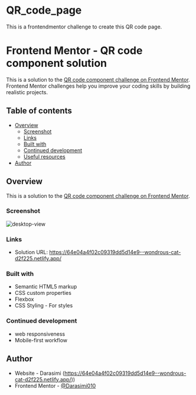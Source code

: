 # QR_code_page
This is a frontendmentor challenge to create this QR code page.

# Frontend Mentor - QR code component solution

This is a solution to the [QR code component challenge on Frontend Mentor](https://www.frontendmentor.io/challenges/qr-code-component-iux_sIO_H). Frontend Mentor challenges help you improve your coding skills by building realistic projects. 

## Table of contents

- [Overview](#overview)
  - [Screenshot](#screenshot)
  - [Links](#links)
  - [Built with](#built-with)
  - [Continued development](#continued-development)
  - [Useful resources](#useful-resources)
- [Author](#author)
  
## Overview
This is a solution to the [QR code component challenge on Frontend Mentor](https://www.frontendmentor.io/challenges/qr-code-component-iux_sIO_H).

### Screenshot

![desktop-view](https://github.com/Darasimi010/QR_code_page/assets/101696738/38baa6d7-bf7c-4f22-bb20-4b3b81be955d)

### Links

- Solution URL:  https://64e04a4f02c09319dd5d14e9--wondrous-cat-d2f225.netlify.app/

### Built with

- Semantic HTML5 markup
- CSS custom properties
- Flexbox
- CSS Styling - For styles

### Continued development
- web responsiveness
- Mobile-first workflow

## Author

- Website - Darasimi (https://64e04a4f02c09319dd5d14e9--wondrous-cat-d2f225.netlify.app/))
- Frontend Mentor - [@Darasimi010](https://www.frontendmentor.io/profile/Darasimi010)

